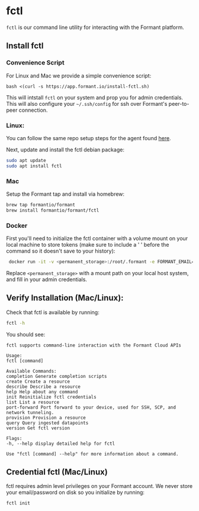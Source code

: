 # fctl

`fctl` is our command line utility for interacting with the Formant platform.

## Install fctl

### Convenience Script

For Linux and Mac we provide a simple convenience script:

```
bash <(curl -s https://app.formant.io/install-fctl.sh)
```

This will intstall `fctl` on your system and prop you for admin credentials. This will also configure your `~/.ssh/config` for ssh over Formant's peer-to-peer connection.

### Linux:

You can follow the same repo setup steps for the agent found [here](./install-agent.md/#repo-setup).

Next, update and install the fctl debian package:

```bash
sudo apt update
sudo apt install fctl
```

### Mac

Setup the Formant tap and install via homebrew:

```bash
brew tap formantio/formant
brew install formantio/formant/fctl
```

### Docker

First you'll need to initialize the fctl container with a volume mount on your local machine to store tokens (make sure to include a ' ' before the command so it doesn't save to your history):

```bash
 docker run -it -v <permanent_storage>:/root/.formant -e FORMANT_EMAIL=<admin_email> -e FORMANT_PASSWORD=<admin_password> formant/fctl init
```

Replace `<permanent_storage>` with a mount path on your local host system, and fill in your admin credentials.

## Verify Installation (Mac/Linux):

Check that fctl is available by running:

```bash
fctl -h
```

You should see:

```
fctl supports command-line interaction with the Formant Cloud APIs

Usage:
fctl [command]

Available Commands:
completion Generate completion scripts
create Create a resource
describe Describe a resource
help Help about any command
init Reinitialize fctl credentials
list List a resource
port-forward Port forward to your device, used for SSH, SCP, and network tunneling.
provision Provision a resource
query Query ingested datapoints
version Get fctl version

Flags:
-h, --help display detailed help for fctl

Use "fctl [command] --help" for more information about a command.
```

## Credential fctl (Mac/Linux)

fctl requires admin level privileges on your Formant account. We never store your email/password on disk so you initialize by running:

```bash
fctl init
```
